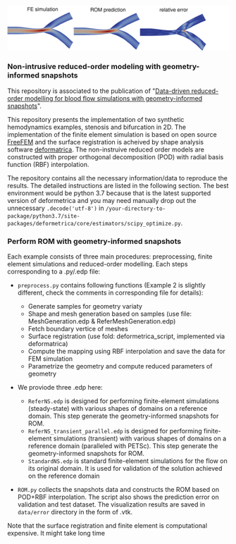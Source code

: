 ![](https://github.com/DongweiYe/ROM-with-geometry-informed-snapshots/blob/main/github_figure.png)
### Non-intrusive reduced-order modeling with geometry-informed snapshots

This repository is associated to the publication of "[Data-driven reduced-order modelling for blood flow simulations with geometry-informed snapshots](https://arxiv.org/abs/2302.11006)". 

This repository presents the implementation of two synthetic hemodynamics examples, stenosis and bifurcation in 2D. The implementation of the finite element simulation is based on open source [FreeFEM](https://freefem.org/) and the surface registration is acheived by shape analysis software [deformatrica](https://www.deformetrica.org/). The non-instruive reduced order models are constructed with proper orthogonal decomposition (POD) with radial basis function (RBF) interpolation.

The repository contains all the necessary information/data to reproduce the results. The detailed instructions are listed in the following section. The best environment would be python 3.7 because that is the latest supported version of deformetrica and you may need manually drop out the unnecessary `.decode('utf-8')` in `/your-directory-to-package/python3.7/site-packages/deformetrica/core/estimators/scipy_optimize.py`.

### Perform ROM with geometry-informed snapshots
Each example consists of three main procedures: preprocessing, finite element simulations and reduced-order modelling. Each steps corresponding to a .py/.edp file:
* `preprocess.py` contains following functions (Example 2 is slightly different, check the comments in corresponding file for details):
  - Generate samples for geometry variaty         
  - Shape and mesh generation based on samples (use file: MeshGeneration.edp & ReferMeshGeneration.edp)
  - Fetch boundary vertice of meshes 
  - Surface registration (use fold: deformetrica_script, implemented via deformatrica)
  - Compute the mapping using RBF interpolation and save the data for FEM simulation
  - Parametrize the geometry and compute reduced parameters of geometry

* We proviode three .edp here:
  - `ReferNS.edp` is designed for performing finite-element simulations (steady-state) with various shapes of domains on a reference domain. This step generate the geometry-informed snapshots for ROM.
  - `ReferNS_transient_parallel.edp` is designed for performing finite-element simulations (transient) with various shapes of domains on a reference domain (paralleled with PETSc). This step generate the geometry-informed snapshots for ROM.
  - `StandardNS.edp` is standard finite-element simulations for the flow on its original domain. It is used for validation of the solution achieved on the reference domain

* `ROM.py` collects the snapshots data and constructs the ROM based on POD+RBF interpolation. The script also shows the prediction error on validation and test dataset. The visualization results are saved in `data/error` directory in the form of .vtk. 

Note that the surface registration and finite element is computational expensive. It might take long time
